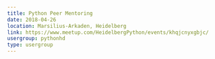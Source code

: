 ```yaml
---
title: Python Peer Mentoring
date: 2018-04-26
location: Marsilius-Arkaden, Heidelberg
link: https://www.meetup.com/HeidelbergPython/events/khqjcnyxgbjc/
usergroup: pythonhd
type: usergroup
---
```

